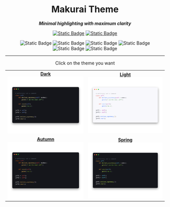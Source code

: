 <div align="center">
  
# Makurai Theme
***Minimal highlighting with maximum clarity***

[![Static Badge](https://img.shields.io/badge/neovim-20202b?style=for-the-badge&logo=neovim)](https://github.com/Skardyy/makurai-nvim)
[![Static Badge](https://img.shields.io/badge/vscode-20202b?style=for-the-badge&logo=vscodium&)](https://github.com/Skardyy/makurai-vscode)
  
![Static Badge](https://img.shields.io/badge/Ghostty-20202b?style=for-the-badge&logo=ghostery&logoColor=FFF)
![Static Badge](https://img.shields.io/badge/kitty-20202b?style=for-the-badge&logo=refinedgithub&logoColor=c46f36)
![Static Badge](https://img.shields.io/badge/Alacritty-20202b?style=for-the-badge&logo=alacritty)
![Static Badge](https://img.shields.io/badge/Wezterm-20202b?style=for-the-badge&logo=wezterm&logoColor=7f7bed)
![Static Badge](https://img.shields.io/badge/Wt-20202b?style=for-the-badge&logo=educative&logoColor=aaaaaa)
![Static Badge](https://img.shields.io/badge/Warp-20202b?style=for-the-badge&logo=warp&logoColor=01A4FF)

---

</div>

<p align="center">Click on the theme you want</p>
<table align="center">
  <tr>
    <td align="center">
      <a href="./themes/dark">
        <b>Dark</b><br>
        <img width="512" src="./dogs/dark/thumbnail.png"/>
      </a>
    </td>
    <td align="center">
      <a href="./themes/light">
        <b>Light</b><br>
        <img width="512" src="./dogs/light/thumbnail.png"/>
      </a>
    </td>
  </tr>
<tr/>
<tr>
    <td align="center">
      <a href="./themes/autumn">
        <b>Autumn</b><br>
        <img width="512" src="./dogs/autumn/thumbnail.png"/>
      </a>
    </td>
    <td align="center">
      <a href="./themes/spring">
        <b>Spring</b><br>
        <img width="512" src="./dogs/spring/thumbnail.png"/>
      </a>
    </td>
  </tr>
</table>
